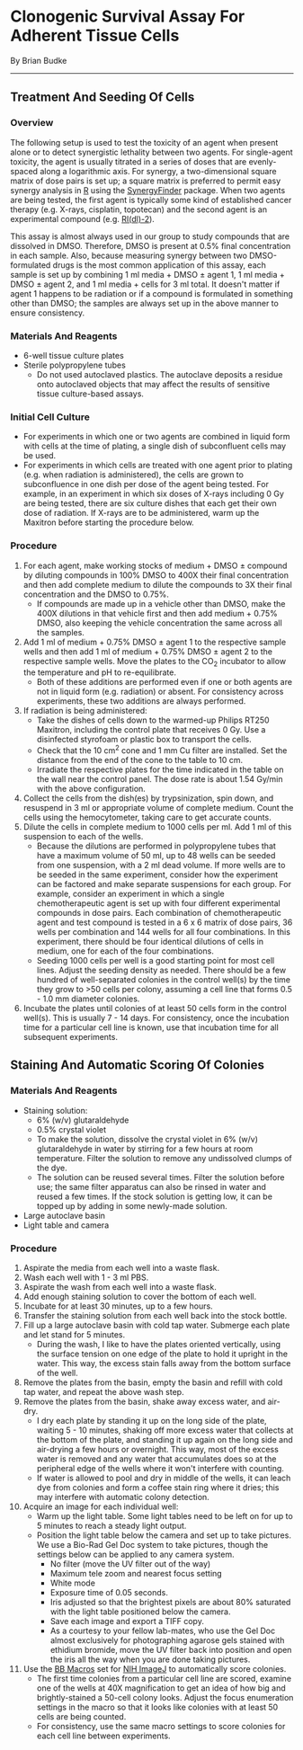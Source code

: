 # Clonogenic Survival Assay For Adherent Tissue Cells
By Brian Budke
___
## Treatment And Seeding Of Cells
### Overview
The following setup is used to test the toxicity of an agent when present alone or to detect synergistic lethality between two agents. For single-agent toxicity, the agent is usually titrated in a series of doses that are evenly-spaced along a logarithmic axis. For synergy, a two-dimensional square matrix of dose pairs is set up; a square matrix is preferred to permit easy synergy analysis in [R](https://cran.r-project.org/) using the [SynergyFinder](https://bioconductor.org/packages/release/bioc/html/synergyfinder.html) package. When two agents are being tested, the first agent is typically some kind of established cancer therapy (e.g. X-rays, cisplatin, topotecan) and the second agent is an experimental compound (e.g. [RI(dl)-2](https://www.ncbi.nlm.nih.gov/pubmed/27049177)).

This assay is almost always used in our group to study compounds that are dissolved in DMSO. Therefore, DMSO is present at 0.5% final concentration in each sample. Also, because measuring synergy between two DMSO-formulated drugs is the most common application of this assay, each sample is set up by combining 1 ml media + DMSO ± agent 1, 1 ml media + DMSO ± agent 2, and 1 ml media + cells for 3 ml total. It doesn't matter if agent 1 happens to be radiation or if a compound is formulated in something other than DMSO; the samples are always set up in the above manner to ensure consistency.

### Materials And Reagents
- 6-well tissue culture plates
- Sterile polypropylene tubes
	- Do not used autoclaved plastics. The autoclave deposits a residue onto autoclaved objects that may affect the results of sensitive tissue culture-based assays.

### Initial Cell Culture
- For experiments in which one or two agents are combined in liquid form with cells at the time of plating, a single dish of subconfluent cells may be used.
- For experiments in which cells are treated with one agent prior to plating (e.g. when radiation is administered), the cells are grown to subconfluence in one dish per dose of the agent being tested. For example, in an experiment in which six doses of X-rays including 0 Gy are being tested, there are six culture dishes that each get their own dose of radiation. If X-rays are to be administered, warm up the Maxitron before starting the procedure below.

### Procedure
1. For each agent, make working stocks of medium + DMSO ± compound by diluting compounds in 100% DMSO to 400X their final concentration and then add complete medium to dilute the compounds to 3X their final concentration and the DMSO to 0.75%.
	- If compounds are made up in a vehicle other than DMSO, make the 400X dilutions in that vehicle first and then add medium + 0.75% DMSO, also keeping the vehicle concentration the same across all the samples.
1. Add 1 ml of medium + 0.75% DMSO ± agent 1 to the respective sample wells and then add 1 ml of medium + 0.75% DMSO ± agent 2 to the respective sample wells. Move the plates to the CO<sub>2</sub> incubator to allow the temperature and pH to re-equilibrate.
	- Both of these additions are performed even if one or both agents are not in liquid form (e.g. radiation) or absent. For consistency across experiments, these two additions are always performed.
1. If radiation is being administered:
	- Take the dishes of cells down to the warmed-up Philips RT250 Maxitron, including the control plate that receives 0 Gy. Use a disinfected styrofoam or plastic box to transport the cells.
	- Check that the 10 cm<sup>2</sup> cone and 1 mm Cu filter are installed. Set the distance from the end of the cone to the table to 10 cm.
	- Irradiate the respective plates for the time indicated in the table on the wall near the control panel. The dose rate is about 1.54 Gy/min with the above configuration.
1. Collect the cells from the dish(es) by trypsinization, spin down, and resuspend in 3 ml or appropriate volume of complete medium. Count the cells using the hemocytometer, taking care to get accurate counts.
1. Dilute the cells in complete medium to 1000 cells per ml. Add 1 ml of this suspension to each of the wells.
	- Because the dilutions are performed in polypropylene tubes that have a maximum volume of 50 ml, up to 48 wells can be seeded from one suspension, with a 2 ml dead volume. If more wells are to be seeded in the same experiment, consider how the experiment can be factored and make separate suspensions for each group. For example, consider an experiment in which a single chemotherapeutic agent is set up with four different experimental compounds in dose pairs. Each combination of chemotherapeutic agent and test compound is tested in a 6 x 6 matrix of dose pairs, 36 wells per combination and 144 wells for all four combinations. In this experiment, there should be four identical dilutions of cells in medium, one for each of the four combinations.
	- Seeding 1000 cells per well is a good starting point for most cell lines. Adjust the seeding density as needed. There should be a few hundred of well-separated colonies in the control well(s) by the time they grow to >50 cells per colony, assuming a cell line that forms 0.5 - 1.0 mm diameter colonies.
1. Incubate the plates until colonies of at least 50 cells form in the control well(s). This is usually 7 - 14 days. For consistency, once the incubation time for a particular cell line is known, use that incubation time for all subsequent experiments.

## Staining And Automatic Scoring Of Colonies
### Materials And Reagents
- Staining solution:
	- 6% (w/v) glutaraldehyde
	- 0.5% crystal violet
	- To make the solution, dissolve the crystal violet in 6% (w/v) glutaraldehyde in water by stirring for a few hours at room temperature. Filter the solution to remove any undissolved clumps of the dye.
	- The solution can be reused several times. Filter the solution before use; the same filter apparatus can also be rinsed in water and reused a few times. If the stock solution is getting low, it can be topped up by adding in some newly-made solution.
- Large autoclave basin
- Light table and camera

### Procedure
1. Aspirate the media from each well into a waste flask.
1. Wash each well with 1 - 3 ml PBS.
1. Aspirate the wash from each well into a waste flask.
1. Add enough staining solution to cover the bottom of each well.
1. Incubate for at least 30 minutes, up to a few hours.
1. Transfer the staining solution from each well back into the stock bottle.
1. Fill up a large autoclave basin with cold tap water. Submerge each plate and let stand for 5 minutes.
	- During the wash, I like to have the plates oriented vertically, using the surface tension on one edge of the plate to hold it upright in the water. This way, the excess stain falls away from the bottom surface of the well.
1. Remove the plates from the basin, empty the basin and refill with cold tap water, and repeat the above wash step.
1. Remove the plates from the basin, shake away excess water, and air-dry.
	- I dry each plate by standing it up on the long side of the plate, waiting 5 - 10 minutes, shaking off more excess water that collects at the bottom of the plate, and standing it up again on the long side and air-drying a few hours or overnight. This way, most of the excess water is removed and any water that accumulates does so at the peripheral edge of the wells where it won't interfere with counting.
	- If water is allowed to pool and dry in middle of the wells, it can leach dye from colonies and form a coffee stain ring where it dries; this may interfere with automatic colony detection.
1. Acquire an image for each individual well:
	- Warm up the light table. Some light tables need to be left on for up to 5 minutes to reach a steady light output.
	- Position the light table below the camera and set up to take pictures. We use a Bio-Rad Gel Doc system to take pictures, though the settings below can be applied to any camera system.
		- No filter (move the UV filter out of the way)
		- Maximum tele zoom and nearest focus setting
		- White mode
		- Exposure time of 0.05 seconds.
		- Iris adjusted so that the brightest pixels are about 80% saturated with the light table positioned below the camera.
		- Save each image and export a TIFF copy.
		- As a courtesy to your fellow lab-mates, who use the Gel Doc almost exclusively for photographing agarose gels stained with ethidium bromide, move the UV filter back into position and open the iris all the way when you are done taking pictures.
1. Use the [BB Macros](https://github.com/bbudke/BB_macros) set for [NIH ImageJ](https://imagej.nih.gov/ij/) to automatically score colonies.
	- The first time colonies from a particular cell line are scored, examine one of the wells at 40X magnification to get an idea of how big and brightly-stained a 50-cell colony looks. Adjust the focus enumeration settings in the macro so that it looks like colonies with at least 50 cells are being counted.
	- For consistency, use the same macro settings to score colonies for each cell line between experiments.